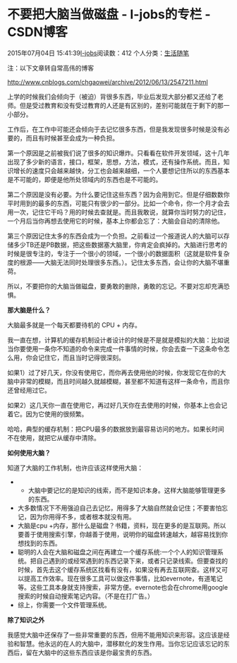 # 不要把大脑当做磁盘 - l-jobs的专栏 - CSDN博客





2015年07月04日 15:41:39[l-jobs](https://me.csdn.net/qq_26010491)阅读数：412
个人分类：[生活随笔](https://blog.csdn.net/qq_26010491/article/category/3082897)









> 
注：以下文章转自常高伟的博客

http://www.cnblogs.com/chgaowei/archive/2012/06/13/2547211.html




上学的时候我们会倾向于（被迫）背很多东西，毕业后发现大部分都又还给了老师。但是受过教育和没有受过教育的人还是有区别的，差别可能就在于剩下的那一小部分。

工作后，在工作中可能还会倾向于去记忆很多东西，但是我发现很多时候是没有必要的，而且有时候甚至会成为一种负担。

第一个原因是之前被我们说了很多的知识爆炸。只看看在软件开发领域，这十几年出现了多少新的语言，接口，框架，思想，方法，模式，还有操作系统。而且，知识增长的速度只会越来越快，分工也会越来越细，一个人要想记住所以的东西基本是不可能的，即便是他所处领域内的东西也是不可能的。

第二个原因是没有必要。为什么要记住这些东西？因为会用到它。但是仔细数数你平时用到的最多的东西，可能只有很少的一部分。比如一个命令，你一个月才会去用一次，记住它干吗？用的时候去查就是。而且我敢说，就算你当时努力的记住，一个月后当你再想去使用它的时候，基本上你都会忘了：大脑会自动的清除他。

第三个原因记住太多的东西会成为一个负担。之前看过一个报道说人的大脑可以存储多少TB还是PB数据，把这些数据塞大脑里，你肯定会疯掉的。大脑进行思考的时候是很专注的，专注于一个很小的领域，一个很小的数据面积（这就是软件复杂度的根源——大脑无法同时处理很多东西。）。记住太多东西，会让你的大脑不堪重荷。



所以，不要把你的大脑当做磁盘，要勇敢的删除，勇敢的忘记。不要对忘却充满恐惧。



**那大脑是什么？**

大脑最多就是一个每天都要待机的 CPU + 内存。

我一直在想，计算机的缓存机制设计者设计的时候是不是就是模拟的大脑：比如说当你要使用一条你不知道的命令来完成一件事情的时候，你会去查一下这条命令怎么用，你会记住它，而且当时记得很深刻。

如果1）过了好几天，你没有使用它，而你再去使用他的时候，你发现它在你的大脑中非常的模糊，而且时间越久就越模糊，甚至都不知道有这样一条命令，而且你还曾经用过它。

如果2）这几天你一直在使用它，再过好几天你在去使用的时候，你基本上也会记着它。因为它使用的很频繁。

哈哈，典型的缓存机制：把CPU最多的数据放到最容易访问的地方。如果长时间不在使用，就把它从缓存中清除。



**如何使用大脑？**

知道了大脑的工作机制，也许应该这样使用大脑：


- - 大脑中要记忆的是知识的线索，而不是知识本身。这样大脑能够管理更多的东西。
- 大多数情况下不用强迫自己去记忆，用得多了大脑自然就会记住；不要害怕忘记，因为你用得不多，或者根本就没有用。
- 大脑是cpu +内存，那什么是磁盘？书籍，资料，现在更多的是互联网。所以要善于使用搜索引擎，你越善于使用，说明你的磁盘转速越大，越容易找到你想找到的东西。
- 聪明的人会在大脑和磁盘之间在再建立一个缓存系统:一个个人的知识管理系统。把自己遇到的或经常遇到的东西记录下来，或者只记录线索。但要查找的时候，首先去这个缓存系统区找看有没有，如果没有再去互联网查。这样又可以提高工作效率。现在很多工具可以做这件事情，比如evernote，有道笔记等。这些工具本身就支持搜索，非常方便。evernote也会在chrome用google搜索的时候自动搜索笔记内容。（不是在打广告。）
- 综上，你需要一个文件管理系统。



> 
**除了知识之外**

我感觉大脑中还保存了一些非常重要的东西，但用不能用知识来形容。这应该是经验和智慧。他永远的在人的大脑中，潜移默化的发生作用。当你忘记应该忘记的东西后，留在大脑中的这些东西应该是你最宝贵的东西。




